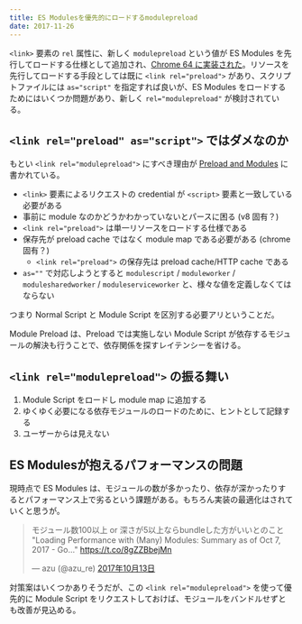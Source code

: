 ```yaml
---
title: ES Modulesを優先的にロードするmodulepreload
date: 2017-11-26
---
```


`<link>` 要素の `rel` 属性に、新しく `modulepreload` という値が ES Modules を先行してロードする仕様として追加され、[Chrome 64 に実装された](https://www.chromestatus.com/feature/5762805915451392)。リソースを先行してロードする手段としては既に `<link rel="preload">` があり、スクリプトファイルには `as="script"` を指定すれば良いが、ES Modules をロードするためにはいくつか問題があり、新しく `rel="modulepreload"` が検討されている。

## `<link rel="preload" as="script">` ではダメなのか

もとい `<link rel="modulepreload">` にすべき理由が [Preload and Modules](https://docs.google.com/document/d/1WebH4IOCswACUbaczx5cGQPVl5mnqcieOd4MRJM2syk/edit) に書かれている。

- `<link>` 要素によるリクエストの credential が `<script>` 要素と一致している必要がある
- 事前に module なのかどうかわかっていないとパースに困る (v8 固有？)
- `<link rel="preload">` は単一リソースをロードする仕様である
- 保存先が preload cache ではなく module map である必要がある (chrome 固有？)
    - `<link rel="preload">` の保存先は preload cache/HTTP cache である
- `as=""` で対応しようとすると `modulescript` / `moduleworker` / `modulesharedworker` / `moduleserviceworker` と、様々な値を定義しなくてはならない

つまり Normal Script と Module Script を区別する必要アリということだ。

Module Preload は、Preload では実施しない Module Script が依存するモジュールの解決も行うことで、依存関係を探すレイテンシーを省ける。

## `<link rel="modulepreload">` の振る舞い

1. Module Script をロードし module map に追加する
2. ゆくゆく必要になる依存モジュールのロードのために、ヒントとして記録する
3. ユーザーからは見えない

## ES Modulesが抱えるパフォーマンスの問題

現時点で ES Modules は、モジュールの数が多かったり、依存が深かったりするとパフォーマンス上で劣るという課題がある。もちろん実装の最適化はされていくと思うが。

<blockquote class="twitter-tweet" data-lang="ja"><p lang="ja" dir="ltr">モジュール数100以上 or 深さが5以上ならbundleした方がいいとのこと  &quot;Loading Performance with (Many) Modules: Summary as of Oct 7, 2017 - Go…&quot; <a href="https://t.co/8gZZBbejMn">https://t.co/8gZZBbejMn</a></p>&mdash; azu (@azu_re) <a href="https://twitter.com/azu_re/status/918675534632042496?ref_src=twsrc%5Etfw">2017年10月13日</a></blockquote>

対策案はいくつかありそうだが、この `<link rel="modulepreload">` を使って優先的に Module Script をリクエストしておけば、モジュールをバンドルせずとも改善が見込める。
